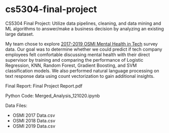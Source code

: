 # cs5304-final-project

CS5304 Final Project: Utilize data pipelines, cleaning, and data mining and ML algorithms to answer/make a business decision by analyzing an existing large dataset. 

My team chose to explore [2017-2019 OSMI Mental Health in Tech](https://osmihelp.org/research) survey data. Our goal was to determine whether we could predict if tech company employees felt comfortable discussing mental health with their direct supervisor by training and comparing the performance of Logistic Regression, KNN, Random Forest, Gradient Boosting, and SVM classification models. We also performed natural language processing on text response data using count vectorization to gain additional insights.

Final Report: Final Project Report.pdf

Python Code: Merged_Analysis_121020.ipynb

Data Files:
* OSMI 2017 Data.csv
* OSMI 2018 Data.csv
* OSMI 2019 Data.csv
